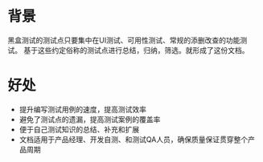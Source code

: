 # 背景
黑盒测试的测试点只要集中在UI测试、可用性测试、常规的添删改查的功能测试。
基于这些约定俗称的测试点进行总结，归纳，筛选。就形成了这份文档。

# 好处
* 提升编写测试用例的速度，提高测试效率
* 避免了测试点的遗漏，提高测试案例的覆盖率
* 便于自己测试知识的总结、补充和扩展
* 文档适用于产品经理、开发自测、和测试QA人员，确保质量保证贯穿整个产品周期
